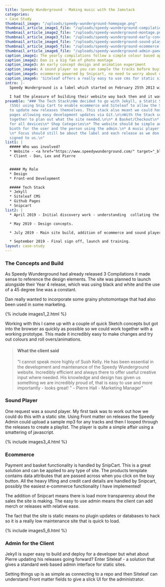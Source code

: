 ```yaml
---
title: Speedy Wunderground - Making music with the Jamstack
categories:
- Case Study
thumbnail_image: "/uploads/speedy-wunderground-homepage.png"
thumbnail_article_image1_file: "/uploads/speedy-wunderground-compilations.png"
thumbnail_article_image2_file: "/uploads/speedy-wunderground-montage.png"
thumbnail_article_image3_file: "/uploads/speedy-wunderground-early-concept.png"
thumbnail_article_image4_file: "/uploads/speedy-wunderground-sound-player-f729d1.png"
thumbnail_article_image5_file: "/uploads/speedy-wunderground-ecommerce.png"
thumbnail_article_image6_file: "/uploads/speedy-wunderground-admin-panel.png"
caption_image1: The yearly compilations follow a simple colour based approach
caption_image2: Dan is a big fan of photo montage
caption_image3: An early concept design and animation experiment
caption_image4: A sound player so you can sample the tracks before buying
caption_image5: ecommerce powered by Snipcart, no need to worry about databases
caption_image6: 'Siteleaf offers a really easy to use cms for static sites! '
intro: |-
  Speedy Wunderground is a label which started on February 25th 2013 with the release of “I Go Out” by Steve Mason & Emiliana Torrini. Comprising of Dan Carey, Alexis Smith and Pierre Hall, they have been releasing some amazing tunes over the last 6 years.

  I had the pleasure of building their website way back then and it was most definitely showing its age and lacked any real functionality. A stop gap that lasted too long you might say. Luckily Speedy Wunderground were keen to revisit their site and improve the ecommerce aspect, they also had a few ideas about previewing tracks. Alexis and the team gave me a blank page to define the tech stack and with that in mind I suggested going with an approach that would minimise security issues and future updates.
preamble: "### The Tech Stack\nWe decided to go with Jekyll, a Static Site Generator
  (SSG) using Snip Cart to enable ecommerce and Siteleaf to allow the Speedy Team
  to update new releases themselves. This stack also meant we could host it on Github
  pages allowing easy development updates via Git.\n\nWith the Stack sorted we worked
  together to plan out what the site needed.\n\n* A Basket/Checkout\n* Responsive
  for all devices\n* Shop Categories\n* The website should be simple and easy to use
  bioth for the user and the person using the admin.\n* A music player would be good.
  \n* Focus should still be about the label and each release as we don’t have artists
  signed to us.\n"
list1: |
  ##### Who was involved?
  * Website - <a href="https://www.speedywunderground.com/" target="_blank">Speedy Wunderground</a>
  * Client - Dan, Lex and Pierre


  ##### My Role
  * Design
  * Front-end Development

  ##### Tech Stack
  * Jekyll
  * Siteleaf CMS
  * Github Pages
  * Snipcart
list2: |
  * April 2019 - Initial discovery work - understanding  collating the required functionality, agreeing intended work.

  * May 2019 - Design concepts.

  * July 2019 - Main site build, addition of ecommerce and sound player.

  * September 2019 - Final sign off, launch and training.
layout: case-study
---
```


### The Concepts and Build

As Speedy Wunderground had already released 3 Compilations it made sense to reference the design elements. The site was planned to launch alongside their Year 4 release, which was using black and white and the use of a 45 degree line was a constant.
 
Dan really wanted to incorporate some grainy photomontage that had also been used in some marketing.

{% include images1_2.html %}

Working with this I came up with a couple of quick Sketch  concepts but got into the browser as quickly as possible so we could work together with a working prototype. This made it incredibly easy to make changes and try out colours and roll overs/animations.

> #### What the client said
> "I cannot speak more highly of Sush Kelly. He has been essential in the development and maintenance of the Speedy Wunderground website. Incredibly efficient and always there to offer useful creative input where needed. His knowledge and design has given us something we are incredibly proud of, that is easy to use and more importantly - looks great! " - Pierre Hall - Marketing Manager"

### Sound Player

One request was a sound player. My first task was to work out how we could do this with a static site. Using Front matter on releases the Speedy Admin could upload a sample mp3 for any tracks and then I looped through the releases to create a playlist. The player is quite a simple affair using a smattering of javascript.

{% include images3_4.html %}

### Ecommerce

Payment and basket functionality is handled by SnipCart. This is a great solution and can be applied to any type of site. The products template contains data attributes that are passed across when you click on the buy button. All the heavy lifting and credit card details are handled by Snipcart, possibly the easiest e-commerce functionality I have implemented! 

The addition of Snipcart means there is load more transparency about the sales the site is making. The easy to use admin means the client can add merch or releases with relative ease.
 
The fact that the site is static means no plugin updates or databases to hack so it is a really low maintenance site that is quick to load.

{% include images5_6.html %}

### Admin for the Client
 
Jekyll is super easy to build and deploy for a developer but what about Pierre updating his releases going forward? Enter Siteleaf - a solution that gives a standard web based admin interface for static sites. 

Setting things up is as simple as connecting to a repo and then Siteleaf can understand Front matter fields to give a slick UI for the administrator.
